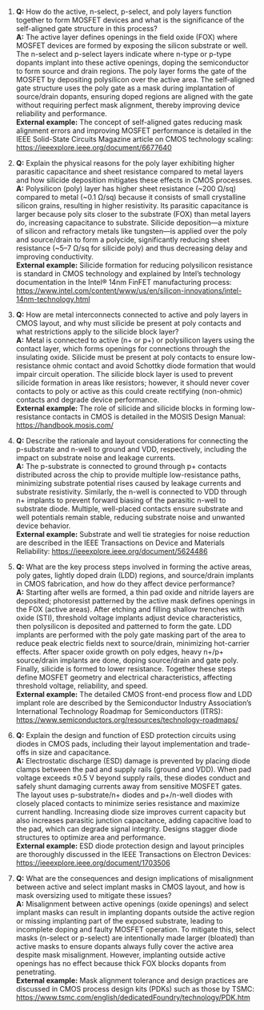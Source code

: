 1. **Q:** How do the active, n-select, p-select, and poly layers function together to form MOSFET devices and what is the significance of the self-aligned gate structure in this process?  
   **A:** The active layer defines openings in the field oxide (FOX) where MOSFET devices are formed by exposing the silicon substrate or well. The n-select and p-select layers indicate where n-type or p-type dopants implant into these active openings, doping the semiconductor to form source and drain regions. The poly layer forms the gate of the MOSFET by depositing polysilicon over the active area. The self-aligned gate structure uses the poly gate as a mask during implantation of source/drain dopants, ensuring doped regions are aligned with the gate without requiring perfect mask alignment, thereby improving device reliability and performance.  
   **External example:** The concept of self-aligned gates reducing mask alignment errors and improving MOSFET performance is detailed in the IEEE Solid-State Circuits Magazine article on CMOS technology scaling: https://ieeexplore.ieee.org/document/6677640

2. **Q:** Explain the physical reasons for the poly layer exhibiting higher parasitic capacitance and sheet resistance compared to metal layers and how silicide deposition mitigates these effects in CMOS processes.  
   **A:** Polysilicon (poly) layer has higher sheet resistance (~200 Ω/sq) compared to metal (~0.1 Ω/sq) because it consists of small crystalline silicon grains, resulting in higher resistivity. Its parasitic capacitance is larger because poly sits closer to the substrate (FOX) than metal layers do, increasing capacitance to substrate. Silicide deposition—a mixture of silicon and refractory metals like tungsten—is applied over the poly and source/drain to form a polycide, significantly reducing sheet resistance (~5–7 Ω/sq for silicide poly) and thus decreasing delay and improving conductivity.  
   **External example:** Silicide formation for reducing polysilicon resistance is standard in CMOS technology and explained by Intel’s technology documentation in the Intel® 14nm FinFET manufacturing process: https://www.intel.com/content/www/us/en/silicon-innovations/intel-14nm-technology.html

3. **Q:** How are metal interconnects connected to active and poly layers in CMOS layout, and why must silicide be present at poly contacts and what restrictions apply to the silicide block layer?  
   **A:** Metal is connected to active (n+ or p+) or polysilicon layers using the contact layer, which forms openings for connections through the insulating oxide. Silicide must be present at poly contacts to ensure low-resistance ohmic contact and avoid Schottky diode formation that would impair circuit operation. The silicide block layer is used to prevent silicide formation in areas like resistors; however, it should never cover contacts to poly or active as this could create rectifying (non-ohmic) contacts and degrade device performance.  
   **External example:** The role of silicide and silicide blocks in forming low-resistance contacts in CMOS is detailed in the MOSIS Design Manual: https://handbook.mosis.com/

4. **Q:** Describe the rationale and layout considerations for connecting the p-substrate and n-well to ground and VDD, respectively, including the impact on substrate noise and leakage currents.  
   **A:** The p-substrate is connected to ground through p+ contacts distributed across the chip to provide multiple low-resistance paths, minimizing substrate potential rises caused by leakage currents and substrate resistivity. Similarly, the n-well is connected to VDD through n+ implants to prevent forward biasing of the parasitic n-well to substrate diode. Multiple, well-placed contacts ensure substrate and well potentials remain stable, reducing substrate noise and unwanted device behavior.  
   **External example:** Substrate and well tie strategies for noise reduction are described in the IEEE Transactions on Device and Materials Reliability: https://ieeexplore.ieee.org/document/5624486

5. **Q:** What are the key process steps involved in forming the active areas, poly gates, lightly doped drain (LDD) regions, and source/drain implants in CMOS fabrication, and how do they affect device performance?  
   **A:** Starting after wells are formed, a thin pad oxide and nitride layers are deposited; photoresist patterned by the active mask defines openings in the FOX (active areas). After etching and filling shallow trenches with oxide (STI), threshold voltage implants adjust device characteristics, then polysilicon is deposited and patterned to form the gate. LDD implants are performed with the poly gate masking part of the area to reduce peak electric fields next to source/drain, minimizing hot-carrier effects. After spacer oxide growth on poly edges, heavy n+/p+ source/drain implants are done, doping source/drain and gate poly. Finally, silicide is formed to lower resistance. Together these steps define MOSFET geometry and electrical characteristics, affecting threshold voltage, reliability, and speed.  
   **External example:** The detailed CMOS front-end process flow and LDD implant role are described by the Semiconductor Industry Association’s International Technology Roadmap for Semiconductors (ITRS): https://www.semiconductors.org/resources/technology-roadmaps/

6. **Q:** Explain the design and function of ESD protection circuits using diodes in CMOS pads, including their layout implementation and trade-offs in size and capacitance.  
   **A:** Electrostatic discharge (ESD) damage is prevented by placing diode clamps between the pad and supply rails (ground and VDD). When pad voltage exceeds ±0.5 V beyond supply rails, these diodes conduct and safely shunt damaging currents away from sensitive MOSFET gates. The layout uses p-substrate/n+ diodes and p+/n-well diodes with closely placed contacts to minimize series resistance and maximize current handling. Increasing diode size improves current capacity but also increases parasitic junction capacitance, adding capacitive load to the pad, which can degrade signal integrity. Designs stagger diode structures to optimize area and performance.  
   **External example:** ESD diode protection design and layout principles are thoroughly discussed in the IEEE Transactions on Electron Devices: https://ieeexplore.ieee.org/document/1703506

7. **Q:** What are the consequences and design implications of misalignment between active and select implant masks in CMOS layout, and how is mask oversizing used to mitigate these issues?  
   **A:** Misalignment between active openings (oxide openings) and select implant masks can result in implanting dopants outside the active region or missing implanting part of the exposed substrate, leading to incomplete doping and faulty MOSFET operation. To mitigate this, select masks (n-select or p-select) are intentionally made larger (bloated) than active masks to ensure dopants always fully cover the active area despite mask misalignment. However, implanting outside active openings has no effect because thick FOX blocks dopants from penetrating.  
   **External example:** Mask alignment tolerance and design practices are discussed in CMOS process design kits (PDKs) such as those by TSMC: https://www.tsmc.com/english/dedicatedFoundry/technology/PDK.htm
